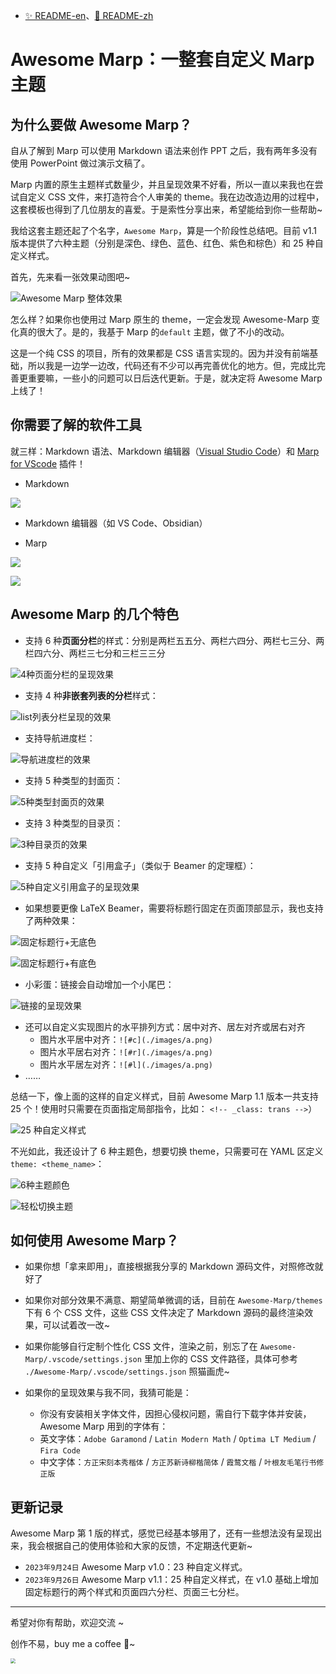 
- [✨ README-en](https://github.com/favourhong/Awesome-Marp/blob/main/README-en.md)、[🎉 README-zh](https://github.com/favourhong/Awesome-Marp/blob/main/README.md)

# Awesome Marp：一整套自定义 Marp 主题

## 为什么要做 Awesome Marp？

自从了解到 Marp 可以使用 Markdown 语法来创作 PPT 之后，我有两年多没有使用 PowerPoint 做过演示文稿了。

Marp 内置的原生主题样式数量少，并且呈现效果不好看，所以一直以来我也在尝试自定义 CSS 文件，来打造符合个人审美的 theme。我在边改造边用的过程中，这套模板也得到了几位朋友的喜爱。于是索性分享出来，希望能给到你一些帮助~ 

我给这套主题还起了个名字，`Awesome Marp`，算是一个阶段性总结吧。目前 v1.1 版本提供了六种主题（分别是深色、绿色、蓝色、红色、紫色和棕色）和 25 种自定义样式。

首先，先来看一张效果动图吧~

![Awesome Marp 整体效果](./images/AwesomeMarp整体效果.gif)

怎么样？如果你也使用过 Marp 原生的 theme，一定会发现 Awesome-Marp 变化真的很大了。是的，我基于 Marp 的`default` 主题，做了不小的改动。

这是一个纯 CSS 的项目，所有的效果都是 CSS 语言实现的。因为并没有前端基础，所以我是一边学一边改，代码还有不少可以再完善优化的地方。但，完成比完善更重要嘛，一些小的问题可以日后迭代更新。于是，就决定将 Awesome Marp 上线了！


## 你需要了解的软件工具

就三样：Markdown 语法、Markdown 编辑器（[Visual Studio Code](https://code.visualstudio.com)）和 [Marp for VScode](https://marketplace.visualstudio.com/items?itemName=marp-team.marp-vscode) 插件！

- Markdown 

![](./images/Markdown.png)

- Markdown 编辑器（如 VS Code、Obsidian）

- Marp

![](./images/Marp1.png)

![](./images/Marp2.png)

## Awesome Marp 的几个特色

- 支持 6 种**页面分栏**的样式：分别是两栏五五分、两栏六四分、两栏七三分、两栏四六分、两栏三七分和三栏三三分

![4种页面分栏的呈现效果](./images/页面分栏.gif)

- 支持 4 种**非嵌套列表的分栏**样式：

![list列表分栏呈现的效果](./images/列表分栏.gif)

- 支持导航进度栏：

![导航进度栏的效果](./images/导航进度栏.gif)

- 支持 5 种类型的封面页：

![5种类型封面页的效果](./images/封面页.gif)

- 支持 3 种类型的目录页：

![3种目录页的效果](./images/目录页.gif)

- 支持 5 种自定义「引用盒子」（类似于 Beamer 的定理框）：

![5种自定义引用盒子的呈现效果](./images/引用盒子.gif)

- 如果想要更像 LaTeX Beamer，需要将标题行固定在页面顶部显示，我也支持了两种效果：

![固定标题行+无底色](./images/固定标题行fixedtitleA.PNG)

![固定标题行+有底色](./images/固定标题行fixedtitleB.PNG)

- 小彩蛋：链接会自动增加一个小尾巴：

![链接的呈现效果](./images/链接.gif)

- 还可以自定义实现图片的水平排列方式：居中对齐、居左对齐或居右对齐 
	- 图片水平居中对齐：`![#c](./images/a.png)`  
	- 图片水平居右对齐：`![#r](./images/a.png)` 
	- 图片水平居左对齐：`![#l](./images/a.png)` 
- …… 

总结一下，像上面的这样的自定义样式，目前 Awesome Marp 1.1 版本一共支持 25 个！使用时只需要在页面指定局部指令，比如： `<!-- _class: trans -->`）

![25 种自定义样式](./images/25种自定义样式.png)  

不光如此，我还设计了 6 种主题色，想要切换 theme，只需要可在 YAML 区定义 `theme: <theme_name>`：

![6种主题颜色](./images/6种主题颜色.png)

![轻松切换主题](./images/切换主题.gif)

## 如何使用 Awesome Marp？

- 如果你想「拿来即用」，直接根据我分享的 Markdown 源码文件，对照修改就好了

- 如果你对部分效果不满意、期望简单微调的话，目前在 `Awesome-Marp/themes` 下有 6 个 CSS 文件，这些 CSS 文件决定了 Markdown 源码的最终渲染效果，可以试着改一改~

- 如果你能够自行定制个性化 CSS 文件，渲染之前，别忘了在 `Awesome-Marp/.vscode/settings.json` 里加上你的 CSS 文件路径，具体可参考 `./Awesome-Marp/.vscode/settings.json` 照猫画虎~

- 如果你的呈现效果与我不同，我猜可能是：
	- 你没有安装相关字体文件，因担心侵权问题，需自行下载字体并安装，Awesome Marp 用到的字体有：
	- 英文字体：`Adobe Garamond` / `Latin Modern Math` / `Optima LT Medium` / `Fira Code`
	- 中文字体：`方正宋刻本秀楷体` / `方正苏新诗柳楷简体` / `霞鹜文楷` / `叶根友毛笔行书修正版`



## 更新记录

Awesome Marp 第 1 版的样式，感觉已经基本够用了，还有一些想法没有呈现出来，我会根据自己的使用体验和大家的反馈，不定期迭代更新~ 

- `2023年9月24日`  Awesome Marp v1.0：23 种自定义样式。
- `2023年9月26日`  Awesome Marp v1.1：25 种自定义样式，在 v1.0 基础上增加固定标题行的两个样式和页面四六分栏、页面三七分栏。

---

希望对你有帮助，欢迎交流 ~ 

创作不易，buy me a coffee 🤙~ 

<img src="https://mytuchuang-1303248785.cos.ap-beijing.myqcloud.com/picgo/202309240907419.png" style="zoom:50%;" />
